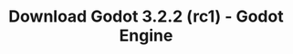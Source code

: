 ---
# Generated by /tools/generators/src/download_archive_generator !!! do not edit by hand !!!
title: 'Download Godot 3.2.2 (rc1) - Godot Engine'
type: 'download/archive'
name: '3.2.2'
flavor: 'rc1'
release_date: '2020-06-12T03:00:00-00:00'
release_notes: 'article/release-candidate-godot-3-2-2-rc-1/'
primaryPlatforms:
  - 'android.apk'
  - 'linux.64'
  - 'macos.universal'
  - 'windows.64'
  - 'linux_server.headless.64'
  - 'web'
  - 'templates'
links:
  android.apk:
    name: 'android.apk'
    title: 'Android'
    caption: 'Universal APK (ARM64 + ARMv7 + x86_64 + x86)'
    tags:
      - 'APK download'
      - 'ARM64/v7'
      - 'x86 (64 & 32 bit)'
    hosts:
      github_builds:
        regular: 'https://github.com/godotengine/godot-builds/releases/download/3.2.2-rc1/Godot_v3.2.2-rc1_android_editor.apk'
        mono: '#'
      github:
        regular: 'https://github.com/godotengine/godot/releases/download/3.2.2-rc1/Godot_v3.2.2-rc1_android_editor.apk'
        mono: '#'
  linux.64:
    name: 'linux.64'
    title: 'Linux'
    caption: 'Standard (x86_64)'
    tags:
      - '64 bit'
    hosts:
      github_builds:
        regular: 'https://github.com/godotengine/godot-builds/releases/download/3.2.2-rc1/Godot_v3.2.2-rc1_x11.64.zip'
        mono: 'https://github.com/godotengine/godot-builds/releases/download/3.2.2-rc1/Godot_v3.2.2-rc1_mono_x11_64.zip'
      github:
        regular: 'https://github.com/godotengine/godot/releases/download/3.2.2-rc1/Godot_v3.2.2-rc1_x11.64.zip'
        mono: 'https://github.com/godotengine/godot/releases/download/3.2.2-rc1/Godot_v3.2.2-rc1_mono_x11_64.zip'
  macos.universal:
    name: 'macos.universal'
    title: 'macOS'
    caption: 'Universal (x86_64 + Apple Silicon)'
    tags:
      - 'Intel/Apple Silicon'
      - '64 bit'
    hosts:
      github_builds:
        regular: 'https://github.com/godotengine/godot-builds/releases/download/3.2.2-rc1/Godot_v3.2.2-rc1_osx.universal.zip'
        mono: 'https://github.com/godotengine/godot-builds/releases/download/3.2.2-rc1/Godot_v3.2.2-rc1_mono_osx.universal.zip'
      github:
        regular: 'https://github.com/godotengine/godot/releases/download/3.2.2-rc1/Godot_v3.2.2-rc1_osx.universal.zip'
        mono: 'https://github.com/godotengine/godot/releases/download/3.2.2-rc1/Godot_v3.2.2-rc1_mono_osx.universal.zip'
  windows.64:
    name: 'windows.64'
    title: 'Windows'
    caption: 'Standard (x86_64)'
    tags:
      - '64 bit'
    hosts:
      github_builds:
        regular: 'https://github.com/godotengine/godot-builds/releases/download/3.2.2-rc1/Godot_v3.2.2-rc1_win64.exe.zip'
        mono: 'https://github.com/godotengine/godot-builds/releases/download/3.2.2-rc1/Godot_v3.2.2-rc1_mono_win64.zip'
      github:
        regular: 'https://github.com/godotengine/godot/releases/download/3.2.2-rc1/Godot_v3.2.2-rc1_win64.exe.zip'
        mono: 'https://github.com/godotengine/godot/releases/download/3.2.2-rc1/Godot_v3.2.2-rc1_mono_win64.zip'
  linux_server.headless.64:
    name: 'linux_server.headless.64'
    title: 'Linux Server'
    caption: 'Headless (x86_64)'
    tags:
      - '64 bit'
      - 'Headless'
    hosts:
      github_builds:
        regular: 'https://github.com/godotengine/godot-builds/releases/download/3.2.2-rc1/Godot_v3.2.2-rc1_linux_headless.64.zip'
        mono: 'https://github.com/godotengine/godot-builds/releases/download/3.2.2-rc1/Godot_v3.2.2-rc1_mono_linux_headless_64.zip'
      github:
        regular: 'https://github.com/godotengine/godot/releases/download/3.2.2-rc1/Godot_v3.2.2-rc1_linux_headless.64.zip'
        mono: 'https://github.com/godotengine/godot/releases/download/3.2.2-rc1/Godot_v3.2.2-rc1_mono_linux_headless_64.zip'
  web:
    name: 'web'
    title: 'Web editor'
    caption: ''
    tags:
      - 'Self-hosted'
      - 'Cross-platform'
    hosts:
      github_builds:
        regular: 'https://github.com/godotengine/godot-builds/releases/download/3.2.2-rc1/Godot_v3.2.2-rc1_web_editor.zip'
        mono: '#'
      github:
        regular: 'https://github.com/godotengine/godot/releases/download/3.2.2-rc1/Godot_v3.2.2-rc1_web_editor.zip'
        mono: '#'
  linux.32:
    name: 'linux.32'
    title: 'Linux'
    caption: 'Standard (x86)'
    tags:
      - '32 bit'
    hosts:
      github_builds:
        regular: 'https://github.com/godotengine/godot-builds/releases/download/3.2.2-rc1/Godot_v3.2.2-rc1_x11.32.zip'
        mono: 'https://github.com/godotengine/godot-builds/releases/download/3.2.2-rc1/Godot_v3.2.2-rc1_mono_x11_32.zip'
      github:
        regular: 'https://github.com/godotengine/godot/releases/download/3.2.2-rc1/Godot_v3.2.2-rc1_x11.32.zip'
        mono: 'https://github.com/godotengine/godot/releases/download/3.2.2-rc1/Godot_v3.2.2-rc1_mono_x11_32.zip'
  windows.32:
    name: 'windows.32'
    title: 'Windows'
    caption: 'Standard (x86)'
    tags:
      - '32 bit'
    hosts:
      github_builds:
        regular: 'https://github.com/godotengine/godot-builds/releases/download/3.2.2-rc1/Godot_v3.2.2-rc1_win32.exe.zip'
        mono: 'https://github.com/godotengine/godot-builds/releases/download/3.2.2-rc1/Godot_v3.2.2-rc1_mono_win32.zip'
      github:
        regular: 'https://github.com/godotengine/godot/releases/download/3.2.2-rc1/Godot_v3.2.2-rc1_win32.exe.zip'
        mono: 'https://github.com/godotengine/godot/releases/download/3.2.2-rc1/Godot_v3.2.2-rc1_mono_win32.zip'
  linux_server.64:
    name: 'linux_server.64'
    title: 'Linux Server'
    caption: 'Standard (x86_64)'
    tags:
      - '64 bit'
    hosts:
      github_builds:
        regular: 'https://github.com/godotengine/godot-builds/releases/download/3.2.2-rc1/Godot_v3.2.2-rc1_linux_server.64.zip'
        mono: 'https://github.com/godotengine/godot-builds/releases/download/3.2.2-rc1/Godot_v3.2.2-rc1_mono_linux_server_64.zip'
      github:
        regular: 'https://github.com/godotengine/godot/releases/download/3.2.2-rc1/Godot_v3.2.2-rc1_linux_server.64.zip'
        mono: 'https://github.com/godotengine/godot/releases/download/3.2.2-rc1/Godot_v3.2.2-rc1_mono_linux_server_64.zip'
  aar_library:
    name: 'aar_library'
    title: 'AAR library'
    caption: ''
    tags:
      - 'Android plugins'
      - 'Java'
      - 'Kotlin'
    hosts:
      github_builds:
        regular: 'https://github.com/godotengine/godot-builds/releases/download/3.2.2-rc1/godot-lib.3.2.2.rc1.release.aar'
        mono: 'https://github.com/godotengine/godot-builds/releases/download/3.2.2-rc1/godot-lib.3.2.2.rc1.mono.release.aar'
      github:
        regular: 'https://github.com/godotengine/godot/releases/download/3.2.2-rc1/godot-lib.3.2.2.rc1.release.aar'
        mono: 'https://github.com/godotengine/godot/releases/download/3.2.2-rc1/godot-lib.3.2.2.rc1.mono.release.aar'
  templates:
    name: 'templates'
    title: 'Export templates'
    caption: ''
    tags:
      - 'Used to export your games to all supported platforms'
    hosts:
      github_builds:
        regular: 'https://github.com/godotengine/godot-builds/releases/download/3.2.2-rc1/Godot_v3.2.2-rc1_export_templates.tpz'
        mono: 'https://github.com/godotengine/godot-builds/releases/download/3.2.2-rc1/Godot_v3.2.2-rc1_mono_export_templates.tpz'
      github:
        regular: 'https://github.com/godotengine/godot/releases/download/3.2.2-rc1/Godot_v3.2.2-rc1_export_templates.tpz'
        mono: 'https://github.com/godotengine/godot/releases/download/3.2.2-rc1/Godot_v3.2.2-rc1_mono_export_templates.tpz'
---